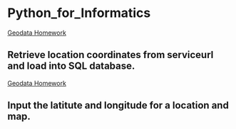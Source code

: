 # Python_for_Informatics

[Geodata Homework](https://github.com/OrysyaStus/Python_for_Informatics/blob/master/geodata/geoload.py)
## Retrieve location coordinates from serviceurl and load into SQL database. 

[Geodata Homework](https://github.com/OrysyaStus/Python_for_Informatics/blob/master/geodata/geodump.py)
## Input the latitute and longitude for a location and map. 
